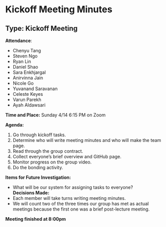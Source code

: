 # Kickoff Meeting Minutes 
## Type: Kickoff Meeting  
**Attendance**: 
- Chenyu Tang
- Steven Ngo
- Ryan Lin
- Daniel Shao
- Sara Enkhjargal
- Anirvinna Jain
- Nicole Go
- Yuvanand Saravanan
- Celeste Keyes
- Varun Parekh
- Ayah Aldawsari

**Time and Place:**
Sunday 4/14 6:15 PM on Zoom

**Agenda:**
1. Go through kickoff tasks.  
2. Determine who will write meeting minutes and who will make the team page.  
3. Read through the group contract.  
4. Collect everyone’s brief overview and GitHub page.  
5. Monitor progress on the group video.  
6. Do the bonding activity.
   
**Items for Future Investigation:**
- What will be our system for assigning tasks to everyone?  
**Decisions Made:**
- Each member will take turns writing meeting minutes.  
- We will count two of the three times our group has met as actual meetings because the first one was a brief post-lecture meeting.

**Meeting finished at 8:00pm**
